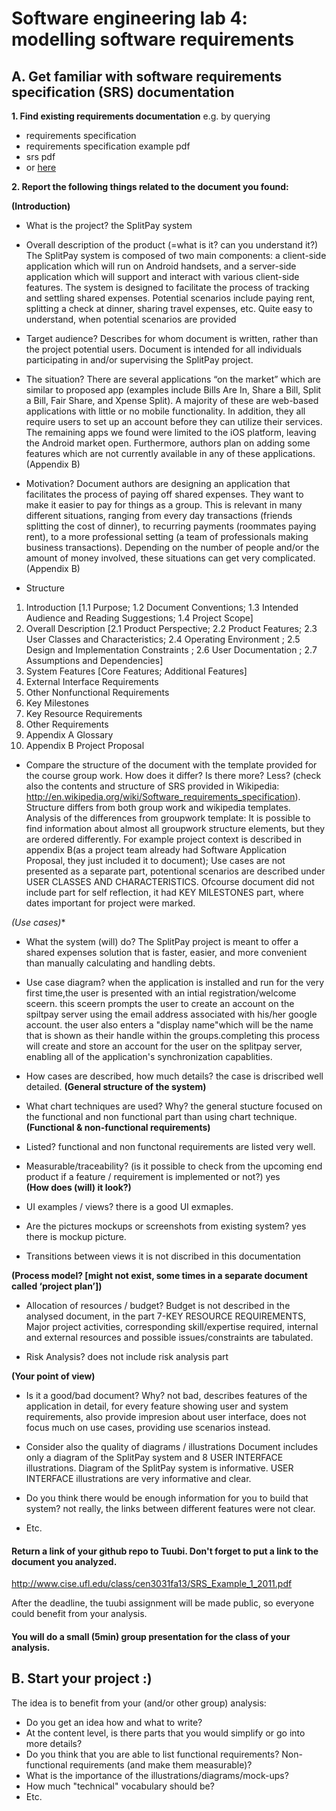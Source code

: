 # Software engineering lab 4: modelling software requirements

## A. Get familiar with software requirements specification (SRS) documentation

**1. Find existing requirements documentation** e.g. by querying
 * requirements specification
 * requirements specification example pdf
 * srs pdf
 * or [here](https://gist.github.com/OAlm/f1d18c17687ba28d4b5b)

**2. Report the following things related to the document you found:**
 
**(Introduction)**
* What is the project?
the SplitPay system

* Overall description of the product (=what is it? can you understand it?)
The SplitPay system is composed of two main components: a client-side application which will
run on Android handsets, and a server-side application which will support and interact with
various client-side features. The system is designed to facilitate the process of tracking and
settling shared expenses. Potential scenarios include paying rent, splitting a check at dinner,
sharing travel expenses, etc.
Quite easy to understand, when potential scenarios are provided

* Target audience?
Describes for whom document is written, rather than the project potential users. Document is intended for all individuals participating in and/or supervising the SplitPay
project.

* The situation?
There are several applications “on the market” which are similar to proposed app (examples include
Bills Are In, Share a Bill, Split a Bill, Fair Share, and Xpense Split). A majority of these are web-based
applications with little or no mobile functionality. In addition, they all require users to set up an account
before they can utilize their services. The remaining apps we found were limited to the iOS platform,
leaving the Android market open. Furthermore, authors plan on adding some features which are not
currently available in any of these applications.(Appendix B)

* Motivation?
Document authors are designing an application that facilitates the process of paying off shared expenses. They want to make it easier to pay for things as a group. This is relevant in many different
situations, ranging from every day transactions (friends splitting the cost of dinner), to recurring
payments (roommates paying rent), to a more professional setting (a team of professionals making
business transactions). Depending on the number of people and/or the amount of money involved,
these situations can get very complicated.(Appendix B)

* Structure
1. Introduction [1.1 Purpose; 1.2 Document Conventions; 1.3 Intended Audience and Reading Suggestions; 1.4 Project Scope]
2. Overall Description [2.1 Product Perspective; 2.2 Product Features; 2.3 User Classes and Characteristics; 2.4 Operating Environment ; 2.5 Design and Implementation Constraints ; 2.6 User Documentation ; 2.7 Assumptions and Dependencies]
3. System Features [Core Features; Additional Features]
4. External Interface Requirements
5. Other Nonfunctional Requirements
6. Key Milestones
7. Key Resource Requirements
8. Other Requirements
9. Appendix A Glossary
10. Appendix B Project Proposal


* Compare the structure of the document with the template provided for the course group work. How does it differ? Is there more? Less? (check also the contents and structure of SRS provided in Wikipedia: 	http://en.wikipedia.org/wiki/Software_requirements_specification). 
Structure differs from both group work  and wikipedia templates.
Analysis of the differences from groupwork template: 
It is possible to find information about almost all groupwork structure elements, but they are ordered differently. For example project context is described in appendix B(as a project team already had Software Application Proposal, they just included it to document); Use cases are not presented as a separate part, potentional scenarios are described under USER CLASSES AND CHARACTERISTICS.
Ofcourse document did not include part for self reflection, it had KEY MILESTONES part, where dates important for project were marked.

*(Use cases)**
* What the system (will) do?
 The SplitPay project is meant to offer a shared expenses solution that is faster, easier, and more
convenient than manually calculating and handling debts.

* Use case diagram?
     when the application is installed and run for the very first time,the user is presented with an intial registration/welcome sceern. this sceern prompts the user to create an account on the spiltpay server using the email address associated with his/her google account. the user also enters a "display name"which will be the name that is shown as their handle within the groups.completing this process will create and store an account for the user on the splitpay server, enabling all of the application's synchronization capablities.
* How cases are described, how much details?
   the case is driscribed well detailed.
**(General structure of the system)**
* What chart techniques are used? Why?
  the general stucture focused on the functional and non functional part than using chart technique.
**(Functional & non-functional requirements)**
* Listed?
  functional and non functonal requirements are listed very well.
* Measurable/traceability? (is it possible to check from the upcoming end product if a feature / requirement is implemented or not?)
   yes      
**(How does (will) it look?)**
* UI examples / views?
     there is a good UI exmaples.
* Are the pictures mockups or screenshots from existing system?
  yes there is mockup picture. 
* Transitions between views
   it is not discribed in this documentation

**(Process model? [might not exist, some times in a separate document called ‘project plan’])**
* Allocation of resources / budget?
Budget is not described in the analysed document, in the part 7-KEY RESOURCE REQUIREMENTS, Major project activities, corresponding skill/expertise required, internal and external resources and possible issues/constraints are tabulated. 

* Risk Analysis?
does not include risk analysis part 

**(Your point of view)**
* Is it a good/bad document? Why?
not bad, describes features of the application in detail, for every feature showing user and system requirements, also provide impresion about user interface, does not focus much on use cases, providing use scenarios instead.  

* Consider also the quality of diagrams / illustrations
Document includes only a diagram of the SplitPay system and 8 USER INTERFACE illustrations.
Diagram of the SplitPay system is informative.
USER INTERFACE illustrations are very informative and clear.

* Do you think there would be enough information for you to build that system?
not really, the links between different features were not clear.


* Etc.

#### Return a link of your github repo to Tuubi. Don't forget to put a link to the document you analyzed. 
http://www.cise.ufl.edu/class/cen3031fa13/SRS_Example_1_2011.pdf

After the deadline, the tuubi assignment will be made public, so everyone could benefit from your analysis.

#### You will do a small (5min) group presentation for the class of your analysis.

## B. Start your project :)

The idea is to benefit from your (and/or other group) analysis:
* Do you get an idea how and what to write?
* At the content level, is there parts that you would simplify or go into more details?
* Do you think that you are able to list functional requirements? Non-functional requirements (and make them measurable)?
* What is the importance of the illustrations/diagrams/mock-ups?
* How much "technical" vocabulary should be?
* Etc.
